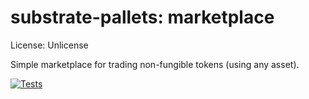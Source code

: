 # substrate-pallets: marketplace

License: Unlicense

Simple marketplace for trading non-fungible tokens (using any asset).

[![Tests](https://github.com/evilrobot-01/substrate-pallets/actions/workflows/test.yml/badge.svg?branch=marketplace)](https://github.com/evilrobot-01/substrate-pallets/actions/workflows/test.yml)
